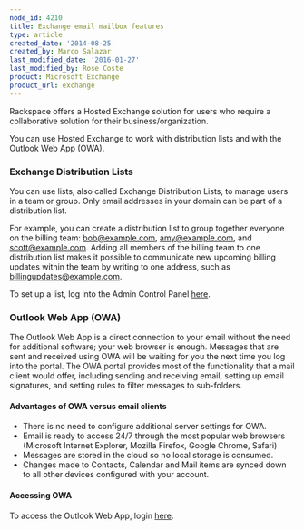 ```yaml
---
node_id: 4210
title: Exchange email mailbox features
type: article
created_date: '2014-08-25'
created_by: Marco Salazar
last_modified_date: '2016-01-27'
last_modified_by: Rose Coste
product: Microsoft Exchange
product_url: exchange
---
```


Rackspace offers a Hosted Exchange solution for users who require a
collaborative solution for their business/organization.

You can use Hosted Exchange to work with distribution lists
and with the Outlook Web App (OWA).

### Exchange Distribution Lists

You can use lists, also called Exchange Distribution Lists, to manage users
in a team or group. Only email addresses in your domain can be
part of a distribution list.

For example, you can create a distribution list to group together everyone on
the billing team: bob@example.com, amy@example.com, and
scott@example.com. Adding all members of the billing team to one distribution
list makes it possible to communicate new upcoming billing updates
within the team by writing to one address, such as billingupdates@example.com.

To set up a list, log into the Admin Control Panel
[here](https://cp.rackspace.com/Exchange/Mail/Lists/).

### Outlook Web App (OWA)

The Outlook Web App is a direct connection to your email without the
need for additional software; your web browser is enough.
Messages that are sent and received using OWA will be
waiting for you the next time you log into the portal. The OWA portal
provides most of the functionality that a mail client would offer, including
sending and receiving email, setting up email signatures, and setting
rules to filter messages to sub-folders.

#### Advantages of OWA versus email clients

- There is no need to configure additional server settings for OWA.
- Email is ready to access 24/7 through the most popular web browsers
  (Microsoft Internet Explorer, Mozilla Firefox, Google
  Chrome, Safari)
- Messages are stored in the cloud so no local storage is consumed.
- Changes made to Contacts, Calendar and Mail items are synced down to
  all other devices configured with your account.

#### Accessing OWA

To access the Outlook Web App, login [here](https://apps.rackspace.com).
